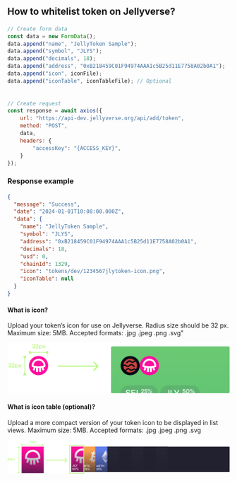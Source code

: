 ## How to whitelist token on Jellyverse?


```javascript
// Create form data
const data = new FormData();
data.append("name", "JellyToken Sample");
data.append("symbol", "JLYS");
data.append("decimals", 18);
data.append("address", "0xB218459C01F94974AAA1c5B25d11E7758A02b0A1");
data.append("icon", iconFile);
data.append("iconTable", iconTableFile); // Optional


// Create request
const response = await axios({
    url: "https://api-dev.jellyverse.org/api/add/token",
    method: "POST",
    data,
    headers: {
        "accessKey": "{ACCESS_KEY}",
    }
});
```

### Response example
```json
{
  "message": "Success",
  "date": "2024-01-01T10:00:00.000Z",
  "data": {
    "name": "JellyToken Sample",
    "symbol": "JLYS",
    "address": "0xB218459C01F94974AAA1c5B25d11E7758A02b0A1",
    "decimals": 18,
    "usd": 0,
    "chainId": 1329,
    "icon": "tokens/dev/1234567jlytoken-icon.png",
    "iconTable": null
  }
}
```

#### What is icon?
Upload your token’s icon for use on Jellyverse. Radius size should be 32 px. Maximum size: 5MB. Accepted formats: .jpg .jpeg .png .svg"

![Icon](https://github.com/Jelly-Labs/docs/blob/main/assets/icon-example.png?raw=true)


#### What is icon table (optional)?
Upload a more compact version of your token icon to be displayed in list views. Maximum size: 5MB. Accepted formats: .jpg .jpeg .png .svg

![Icon Table](https://github.com/Jelly-Labs/docs/blob/main/assets/icon-table-example.png?raw=true)

